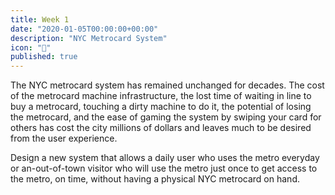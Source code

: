 ```yaml
---
title: Week 1
date: "2020-01-05T00:00:00+00:00"
description: "NYC Metrocard System"
icon: "🚆"
published: true
---
```


The NYC metrocard system has remained unchanged for decades. The cost of the metrocard machine infrastructure, the lost time of waiting in line to buy a metrocard, touching a dirty machine to do it, the potential of losing the metrocard, and the ease of gaming the system by swiping your card for others has cost the city millions of dollars and leaves much to be desired from the user experience.

Design a new system that allows a daily user who uses the metro everyday or an-out-of-town visitor who will use the metro just once to get access to the metro, on time, without having a physical NYC metrocard on hand.
